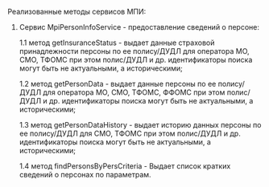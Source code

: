 Реализованные методы сервисов МПИ:

1. Сервис MpiPersonInfoService - предоставление сведений о персоне:

    1.1 метод getInsuranceStatus - выдает данные страховой принадлежности 
        персоны по ее полису/ДУДЛ для оператора МО, СМО, ТФОМС при этом 
        полис/ДУДЛ и др. идентификаторы поиска могут быть не актуальными, 
        а историческими;

    1.2 метод getPersonData - выдает данные персоны по ее полису/ДУДЛ для 
        оператора МО, СМО, ТФОМС, ФФОМС при этом полис/ДУДЛ и др. 
        идентификаторы поиска могут быть не актуальными, а историческими;

    1.3 метод getPersonDataHistory - выдает историю данных персоны по ее 
        полису/ДУДЛ для СМО, ТФОМС при этом полис/ДУДЛ и др. идентификаторы 
        поиска могут быть не актуальными, а историческими;

    1.4 метод findPersonsByPersCriteria - Выдает список кратких сведений о 
        персонах по параметрам.
